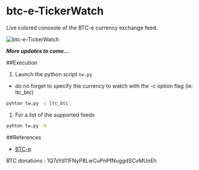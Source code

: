 btc-e-TickerWatch
====

Live colored conosole of the BTC-e currency exchange feed.

![btc-e-TickerWatch](http://i.imgur.com/IbpzJEK.jpg "btc-e-TickerWatch")

***More updates to come...***

##Execution
1) Launch the python script `tw.py` 
  * do no forget to specify the currency to watch with the -c option flag (ie: ltc_btc)

~~~ sh
pyhton tw.py -c ltc_btc
~~~

1) For a list of the supported feeds
~~~ sh
pyhton tw.py -h
~~~

##References
- [BTC-e](http://www.btc-e.com)

BTC donations : 1Q7sYd11FNyP8LwCuPnPfNuggdSCvMUnEh
